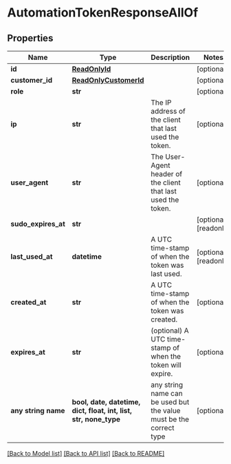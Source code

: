 # AutomationTokenResponseAllOf


## Properties
Name | Type | Description | Notes
------------ | ------------- | ------------- | -------------
**id** | [**ReadOnlyId**](ReadOnlyId.md) |  | [optional] 
**customer_id** | [**ReadOnlyCustomerId**](ReadOnlyCustomerId.md) |  | [optional] 
**role** | **str** |  | [optional] 
**ip** | **str** | The IP address of the client that last used the token. | [optional] 
**user_agent** | **str** | The User-Agent header of the client that last used the token. | [optional] 
**sudo_expires_at** | **str** |  | [optional] [readonly] 
**last_used_at** | **datetime** | A UTC time-stamp of when the token was last used. | [optional] [readonly] 
**created_at** | **str** | A UTC time-stamp of when the token was created. | [optional] 
**expires_at** | **str** | (optional) A UTC time-stamp of when the token will expire. | [optional] 
**any string name** | **bool, date, datetime, dict, float, int, list, str, none_type** | any string name can be used but the value must be the correct type | [optional]

[[Back to Model list]](../README.md#documentation-for-models) [[Back to API list]](../README.md#documentation-for-api-endpoints) [[Back to README]](../README.md)


